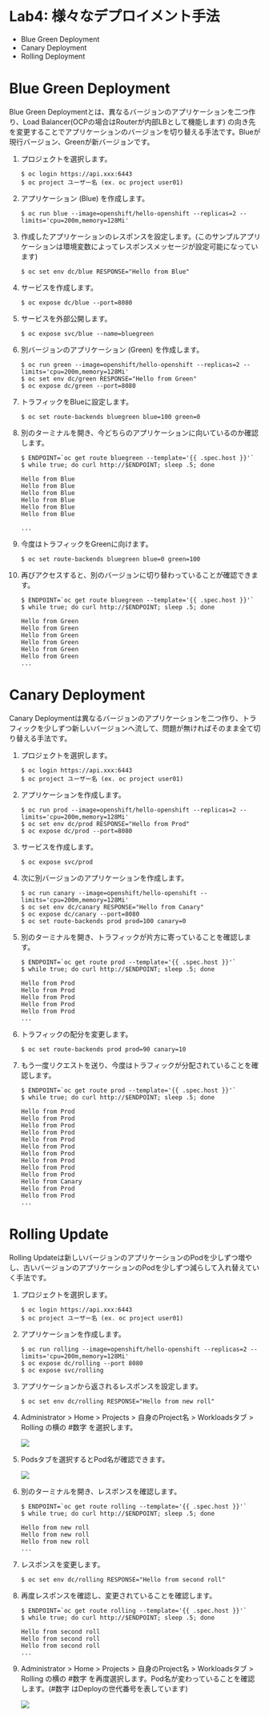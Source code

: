 # Lab4: 様々なデプロイメント手法

- Blue Green Deployment
- Canary Deployment
- Rolling Deployment

# Blue Green Deployment
Blue Green Deploymentとは、異なるバージョンのアプリケーションを二つ作り、Load Balancer(OCPの場合はRouterが内部LBとして機能します) の向き先を変更することでアプリケーションのバージョンを切り替える手法です。Blueが現行バージョン、Greenが新バージョンです。

1. プロジェクトを選択します。

    ```
    $ oc login https://api.xxx:6443
    $ oc project ユーザー名 (ex. oc project user01)
    ```

2. アプリケーション (Blue) を作成します。

    ```
    $ oc run blue --image=openshift/hello-openshift --replicas=2 --limits='cpu=200m,memory=128Mi'
    ```

3. 作成したアプリケーションのレスポンスを設定します。(このサンプルアプリケーションは環境変数によってレスポンスメッセージが設定可能になっています)

    ```
    $ oc set env dc/blue RESPONSE="Hello from Blue"
    ```

4. サービスを作成します。

    ```
    $ oc expose dc/blue --port=8080
    ```

5. サービスを外部公開します。

    ```
    $ oc expose svc/blue --name=bluegreen
    ```

6. 別バージョンのアプリケーション (Green) を作成します。

    ```
    $ oc run green --image=openshift/hello-openshift --replicas=2 --limits='cpu=200m,memory=128Mi'
    $ oc set env dc/green RESPONSE="Hello from Green"
    $ oc expose dc/green --port=8080
    ```

7. トラフィックをBlueに設定します。

    ```
    $ oc set route-backends bluegreen blue=100 green=0
    ```

8. 別のターミナルを開き、今どちらのアプリケーションに向いているのか確認します。

    ```
    $ ENDPOINT=`oc get route bluegreen --template='{{ .spec.host }}'`
    $ while true; do curl http://$ENDPOINT; sleep .5; done
    
    Hello from Blue
    Hello from Blue
    Hello from Blue
    Hello from Blue
    Hello from Blue
    Hello from Blue
    
    ...
    ```

9. 今度はトラフィックをGreenに向けます。

    ```
    $ oc set route-backends bluegreen blue=0 green=100
    ```

10. 再びアクセスすると、別のバージョンに切り替わっていることが確認できます。

    ```
    $ ENDPOINT=`oc get route bluegreen --template='{{ .spec.host }}'`
    $ while true; do curl http://$ENDPOINT; sleep .5; done
    
    Hello from Green
    Hello from Green
    Hello from Green
    Hello from Green
    Hello from Green
    Hello from Green
    ...
    ```

# Canary Deployment

Canary Deploymentは異なるバージョンのアプリケーションを二つ作り、トラフィックを少しずつ新しいバージョンへ流して、問題が無ければそのまま全て切り替える手法です。

1. プロジェクトを選択します。

   ```
   $ oc login https://api.xxx:6443
   $ oc project ユーザー名 (ex. oc project user01)
   ```

2. アプリケーションを作成します。

   ```
   $ oc run prod --image=openshift/hello-openshift --replicas=2 --limits='cpu=200m,memory=128Mi'
   $ oc set env dc/prod RESPONSE="Hello from Prod"
   $ oc expose dc/prod --port=8080
   ```

3. サービスを作成します。

   ```
   $ oc expose svc/prod
   ```

4. 次に別バージョンのアプリケーションを作成します。

   ```
   $ oc run canary --image=openshift/hello-openshift --limits='cpu=200m,memory=128Mi'
   $ oc set env dc/canary RESPONSE="Hello from Canary"
   $ oc expose dc/canary --port=8080
   $ oc set route-backends prod prod=100 canary=0
   ```

5. 別のターミナルを開き、トラフィックが片方に寄っていることを確認します。

   ```
   $ ENDPOINT=`oc get route prod --template='{{ .spec.host }}'`
   $ while true; do curl http://$ENDPOINT; sleep .5; done
   
   Hello from Prod
   Hello from Prod
   Hello from Prod
   Hello from Prod
   Hello from Prod
   ...
   ```

6. トラフィックの配分を変更します。

   ```
   $ oc set route-backends prod prod=90 canary=10
   ```

7. もう一度リクエストを送り、今度はトラフィックが分配されていることを確認します。

   ```
   $ ENDPOINT=`oc get route prod --template='{{ .spec.host }}'`
   $ while true; do curl http://$ENDPOINT; sleep .5; done
   
   Hello from Prod
   Hello from Prod
   Hello from Prod
   Hello from Prod
   Hello from Prod
   Hello from Prod
   Hello from Prod
   Hello from Prod
   Hello from Prod
   Hello from Prod
   Hello from Canary
   Hello from Prod
   Hello from Prod
   ...
   ```

# Rolling Update

Rolling Updateは新しいバージョンのアプリケーションのPodを少しずつ増やし、古いバージョンのアプリケーションのPodを少しずつ減らして入れ替えていく手法です。

1. プロジェクトを選択します。

   ```
   $ oc login https://api.xxx:6443
   $ oc project ユーザー名 (ex. oc project user01)
   ```

2. アプリケーションを作成します。

   ```
   $ oc run rolling --image=openshift/hello-openshift --replicas=2 --limits='cpu=200m,memory=128Mi'
   $ oc expose dc/rolling --port 8080
   $ oc expose svc/rolling
   ```

3. アプリケーションから返されるレスポンスを設定します。

   ```
   $ oc set env dc/rolling RESPONSE="Hello from new roll"
   ```

4. Administrator > Home > Projects > 自身のProject名 > Workloadsタブ > Rolling の横の #数字 を選択します。

   ![](images/rolling1.png)

5. Podsタブを選択するとPod名が確認できます。

   ![](images/rolling2.png)
   
6. 別のターミナルを開き、レスポンスを確認します。

   ```
   $ ENDPOINT=`oc get route rolling --template='{{ .spec.host }}'`
   $ while true; do curl http://$ENDPOINT; sleep .5; done
   
   Hello from new roll
   Hello from new roll
   Hello from new roll
   ...
   ```

7. レスポンスを変更します。

   ```
   $ oc set env dc/rolling RESPONSE="Hello from second roll"
   ```

8. 再度レスポンスを確認し、変更されていることを確認します。

   ```
   $ ENDPOINT=`oc get route rolling --template='{{ .spec.host }}'`
   $ while true; do curl http://$ENDPOINT; sleep .5; done
   
   Hello from second roll
   Hello from second roll
   Hello from second roll
   ...
   ```

9. Administrator > Home > Projects > 自身のProject名 > Workloadsタブ > Rolling の横の #数字 を再度選択します。Pod名が変わっていることを確認します。(#数字 はDeployの世代番号を表しています)

   ![](images/rolling3.png)

   